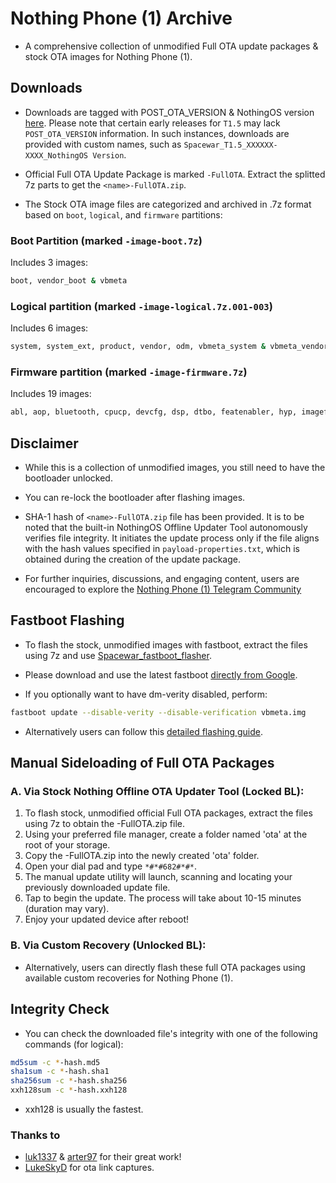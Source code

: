 # Nothing Phone (1) Archive

* A comprehensive collection of unmodified Full OTA update packages & stock OTA images for Nothing Phone (1).


## Downloads

- Downloads are tagged with POST_OTA_VERSION & NothingOS version [here](https://github.com/spike0en/Spacewar_Archive/releases). Please note that certain early releases for `T1.5` may lack `POST_OTA_VERSION` information. In such instances, downloads are provided with custom names, such as `Spacewar_T1.5_XXXXXX-XXXX_NothingOS Version`.

- Official Full OTA Update Package is marked `-FullOTA`. Extract the splitted 7z parts to get the `<name>-FullOTA.zip`.

- The Stock OTA image files are categorized and archived in .7z format based on `boot`, `logical`, and `firmware` partitions:

### Boot Partition (marked `-image-boot.7z`)

Includes 3 images:
```bash
boot, vendor_boot & vbmeta
```
### Logical partition (marked `-image-logical.7z.001-003`)

Includes 6 images:
```bash
system, system_ext, product, vendor, odm, vbmeta_system & vbmeta_vendor
```
### Firmware partition (marked `-image-firmware.7z`)

Includes 19 images:
```bash
abl, aop, bluetooth, cpucp, devcfg, dsp, dtbo, featenabler, hyp, imagefv, keymaster, modem, multiimgoem, qupfw, shrm, tz, uefisecapp, xbl & xbl_config
```

## Disclaimer

- While this is a collection of unmodified images, you still need to have the bootloader unlocked.

- You can re-lock the bootloader after flashing images.

- SHA-1 hash of `<name>-FullOTA.zip` file has been provided. It is to be noted that the built-in NothingOS Offline Updater Tool autonomously verifies file integrity. It initiates the update process only if the file aligns with the hash values specified in `payload-properties.txt`, which is obtained during the creation of the update package.

- For further inquiries, discussions, and engaging content, users are encouraged to explore the [Nothing Phone (1) Telegram Community](https://t.me/NothingPhone1)
  
## Fastboot Flashing

- To flash the stock, unmodified images with fastboot, extract the files using 7z and
  use [Spacewar_fastboot_flasher](https://github.com/spike0en/Spacewar_fastboot_flasher).

- Please download and use the latest fastboot [directly from Google](https://developer.android.com/tools/releases/platform-tools).

- If you optionally want to have dm-verity disabled, perform:

``` bash
fastboot update --disable-verity --disable-verification vbmeta.img
```
- Alternatively users can follow this [detailed flashing guide](https://telegra.ph/Guide-for-flashing-Stock-ROM-on-Nothing-Phone-2-04-22).

## Manual Sideloading of Full OTA Packages

### A. Via Stock Nothing Offline OTA Updater Tool (Locked BL): 

1. To flash stock, unmodified official Full OTA packages, extract the files using 7z to obtain the <name>-FullOTA.zip file.
2. Using your preferred file manager, create a folder named 'ota' at the root of your storage.
3. Copy the <name>-FullOTA.zip into the newly created 'ota' folder.
4. Open your dial pad and type `*#*#682#*#*`.
5. The manual update utility will launch, scanning and locating your previously downloaded update file.
6. Tap to begin the update. The process will take about 10-15 minutes (duration may vary).
7. Enjoy your updated device after reboot!

### B. Via Custom Recovery (Unlocked BL):

- Alternatively, users can directly flash these full OTA packages using available custom recoveries for Nothing Phone (1).


## Integrity Check

- You can check the downloaded file's integrity with one of the following commands (for logical):

``` bash
md5sum -c *-hash.md5
sha1sum -c *-hash.sha1
sha256sum -c *-hash.sha256
xxh128sum -c *-hash.xxh128
```

- xxh128 is usually the fastest.


### Thanks to
- [luk1337](https://github.com/luk1337/oplus_archive) & [arter97](https://github.com/arter97/nothing_archive) for their great work!
- [LukeSkyD](https://github.com/LukeSkyD) for ota link captures.
